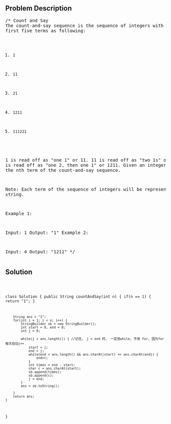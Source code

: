 <!--
<style>
  body { font-family: Arial, sans-serif; }
  .container { max-width: 100%; margin: 0 auto; padding: 10px; }
  .comment-block { background-color: #f9f9f9; padding: 10px; border-left: 5px solid #ccc; max-width: 50%; margin: 20px auto; overflow-wrap: break-word; white-space: pre-wrap; }
  .code-block { background-color: #f4f4f4; padding: 10px; border: 1px solid #ddd; max-width: 50%; margin: 20px auto; overflow-wrap: break-word; white-space: pre-wrap; }
</style>
-->

<div class='container'>
<h2>Problem Description</h2>
<div class='comment-block'>
<pre>
/* Count and Say
The count-and-say sequence is the sequence of integers with the 
first five terms as following:

1.     1
2.     11
3.     21
4.     1211
5.     111221
1 is read off as "one 1" or 11.
11 is read off as "two 1s" or 21.
21 is read off as "one 2, then one 1" or 1211.
Given an integer n, generate the nth term of the count-and-say sequence.

Note: Each term of the sequence of integers will be represented as a string.

Example 1:

Input: 1
Output: "1"
Example 2:

Input: 4
Output: "1211"
*/
</pre>
</div>

<h2>Solution</h2>
<div class='code-block'>
<pre><code class='language-java'>

class Solution {
    public String countAndSay(int n) {
        if(n == 1) {
            return "1";
        }
        
        String ans = "1";
        for(int i = 1; i < n; i++) {
            StringBuilder sb = new StringBuilder();
            int start = 0, end = 0;
            int j = 0;
          
            while(j < ans.length()) { //记住， j = end 时， 一定用while, 不用 for, 因为for 每次自动j++
                start = j;
                end = j;
                while(end < ans.length() && ans.charAt(start) == ans.charAt(end)) {
                    end++;
                }
                int times = end - start;
                char c = ans.charAt(start);
                sb.append(times);
                sb.append(c);
                j = end; 
            } 
            ans = sb.toString();
          
        }
        return ans;
    }
}</code></pre>
</div>
</div>
